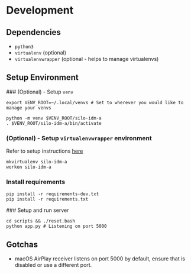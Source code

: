 # Development

## Dependencies

* `python3`
* `virtualenv` (optional)
* `virtualenvwrapper` (optional - helps to manage virtualenvs)

## Setup Environment

### (Optional) - Setup `venv`

```
export VENV_ROOT=~/.local/venvs # Set to wherever you would like to manage your venvs

python -m venv $VENV_ROOT/silo-idm-a
. $VENV_ROOT/silo-idm-a/bin/activate
```

### (Optional) - Setup `virtualenvwrapper` environment

Refer to setup instructions [here](https://github.com/bernardobarreto/virtualenvwrapper/blob/master/virtualenvwrapper.sh#L31)

```
mkvirtualenv silo-idm-a
workon silo-idm-a
```

### Install requirements

```
pip install -r requirements-dev.txt
pip install -r requirements.txt
```

### Setup and run server

```
cd scripts && ./reset.bash
python app.py # Listening on port 5000
```

## Gotchas

* macOS AirPlay receiver listens on port 5000 by default, ensure that is disabled or use a different port.
